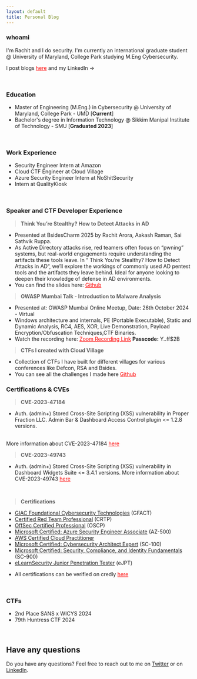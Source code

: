 ```yaml
---
layout: default
title: Personal Blog
---
```


### whoami

I'm Rachit and I do security.
I'm currently an international graduate student @ University of Maryland, College Park studying M.Eng Cybersecurity. 

I post blogs <a href="/blog" style="color:red;" target="_blank" rel="noopener">here</a> and my LinkedIn -> <a href="https://www.linkedin.com/in/rach1tarora/" class="fa fa-linkedin" target="_blank" rel="noopener"></a> &nbsp;

<!-- Add icon library -->
<link rel="stylesheet" href="https://cdnjs.cloudflare.com/ajax/libs/font-awesome/4.7.0/css/font-awesome.min.css">


<br>

### Education

* Master of Engineering (M.Eng.) in Cybersecurity @ University of Maryland, College Park - UMD [**Current**]
* Bachelor's degree in Information Technology @ Sikkim Manipal Institute of Technology - SMU [**Graduated 2023**]

<br>

### Work Experience

* Security Engineer Intern at Amazon
* Cloud CTF Engineer at Cloud Village
* Azure Security Engineer Intern at NoShitSecurity
* Intern at QualityKiosk

<br>

### Speaker and CTF Developer Experience

> **Think You’re Stealthy? How to Detect Attacks in AD**

* Presented at BsidesCharm 2025 by Rachit Arora, Aakash Raman, Sai Sathvik Ruppa.
* As Active Directory attacks rise, red teamers often focus on “pwning” systems, but real-world engagements require understanding the artifacts these tools leave. In “ Think You’re Stealthy? How to Detect Attacks in AD“, we’ll explore the workings of commonly used AD pentest tools and the artifacts they leave behind. Ideal for anyone looking to deepen their knowledge of defense in AD environments.
* You can find the slides here: <a href="https://github.com/rach1tarora/infosec-talks-and-ctfs/tree/main/2025/Talks/BsidesCharm" style="color:red;" target="_blank" rel="noopener">Github</a>


> **OWASP Mumbai Talk - Introduction to Malware Analysis**

* Presented at: OWASP Mumbai Online Meetup, Date: 26th October 2024 - Virtual
* Windows architecture and internals, PE (Portable Executable), Static and Dynamic Analysis, RC4, AES, XOR, Live Demonstration, Payload Encryption/Obfuscation Techniques,CTF Binaries.
* Watch the recording here: <a href="https://us06web.zoom.us/rec/share/1e4BH0nsnGbopHDdUo1w8nWtyAvvl8nnBT5Bwk8sp2ns-ZJUmhvg0Ry3XrUUBxug.ddrWkkHFdl6MOZkY" style="color:red;" target="_blank" rel="noopener">Zoom Recording Link</a> **Passcode:** Y..ff$2B


> **CTFs I created with Cloud Village**

* Collection of CTFs I have built for different villages for various conferences like Defcon, RSA and Bsides.
* You can see all the challenges I made here <a href="https://github.com/rach1tarora/infosec-talks-and-ctfs" style="color:red;" target="_blank" rel="noopener">Github</a>

### Certifications & CVEs

> **CVE-2023-47184**

* Auth. (admin+) Stored Cross-Site Scripting (XSS) vulnerability in Proper Fraction LLC. Admin Bar & Dashboard Access Control plugin <= 1.2.8 versions.
<br>
More information about CVE-2023-47184 <a href="https://www.cve.org/CVERecord?id=CVE-2023-47184" style="color:red;" target="_blank" rel="noopener">here</a>

> **CVE-2023-49743**

* Auth. (admin+) Stored Cross-Site Scripting (XSS) vulnerability in Dashboard Widgets Suite <= 3.4.1 versions.
More information about CVE-2023-49743 <a href="https://www.cve.org/CVERecord?id=CVE-2023-49743" style="color:red;" target="_blank" rel="noopener">here</a>

<br>

> **Certifications**

- <a href="https://www.credly.com/badges/b92a6f29-2eed-4f24-b756-930e7c88701e/public_url" target="_blank" rel="noopener">GIAC Foundational Cybersecurity Technologies</a> (GFACT)
- <a href="https://www.credential.net/7a7f48e2-7cd8-4f6e-b7bf-c51ceb73cf9d" target="_blank" rel="noopener">Certified Red Team Professional</a> (CRTP)
- <a href="https://www.credential.net/57148f07-f47e-497e-b34f-bb60c6ee28c3#gs.4w8fyh%5C" target="_blank" rel="noopener">OffSec Certified Professional</a> (OSCP)
- <a href="https://www.credly.com/badges/1c258de3-a8dc-4586-b6a9-ff4d3a53c9b7" target="_blank" rel="noopener">Microsoft Certified: Azure Security Engineer Associate</a> (AZ-500)
- <a href="https://www.credly.com/badges/5d3ea344-ecf2-4e1e-82ed-ab175733dc48" target="_blank" rel="noopener">AWS Certified Cloud Practitioner</a>
- <a href="https://www.credly.com/badges/fcfbfadf-81a1-490a-85c0-73ed7d2cebb5" target="_blank" rel="noopener">Microsoft Certified: Cybersecurity Architect Expert</a> (SC-100)
- <a href="https://www.credly.com/badges/5b111be7-2ec8-441b-b77a-dbc61460dc7c" target="_blank" rel="noopener">Microsoft Certified: Security, Compliance, and Identity Fundamentals</a> (SC-900)
- <a href="https://verified.elearnsecurity.com/certificates/f61e9c01-e250-4faa-99cb-869382a47ccd" target="_blank" rel="noopener">eLearnSecurity Junior Penetration Tester</a> (eJPT)
* All certifications can be verified on credly <a href="https://www.credly.com/users/rachit-arora.6027f270" style="color:red;" target="_blank" rel="noopener">here</a>


<br>

### CTFs 


- 2nd Place SANS x WICYS 2024
- 79th Huntress CTF 2024


<br>

## Have any questions
Do you have any questions? Feel free to reach out to me on <a href="https://twitter.com/rach1tarora" target="_blank" rel="noopener">Twitter</a> or on <a href="https://www.linkedin.com/in/rach1tarora/" target="_blank" rel="noopener">LinkedIn</a>.

<br>
